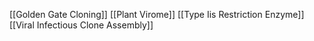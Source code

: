 [[Golden Gate Cloning]]
[[Plant Virome]]
[[Type Iis Restriction Enzyme]]
[[Viral Infectious Clone Assembly]]
